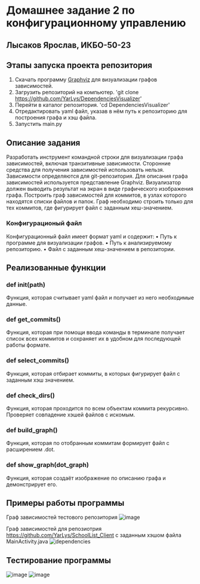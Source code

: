 # Домашнее задание 2 по конфигурационному управлению
## Лысаков Ярослав, ИКБО-50-23
## Этапы запуска проекта репозитория
1. Скачать программу [Graphviz](https://graphviz.org/download/) для визуализации графов зависимостей.
2. Загрузить репозиторий на компьютер. 'git clone https://github.com/YarLys/DependenciesVisualizer'
3. Перейти в каталог репозитория. 'cd DependenciesVisualizer'
4. Отредактировать yaml файл, указав в нём путь к репозиторию для построения графа и хэш файла.
5. Запустить main.py 

## Описание задания
Разработать инструмент командной строки для визуализации графа зависимостей, включая транзитивные зависимости. Сторонние средства для получения зависимостей использовать нельзя.
Зависимости определяются для git-репозитория. Для описания графа зависимостей используется представление Graphviz. Визуализатор должен выводить результат на экран в виде графического изображения графа.
Построить граф зависимостей для коммитов, в узлах которого находятся списки файлов и папок. Граф необходимо строить только для тех коммитов, где фигурирует файл с заданным хеш-значением.

### Конфигурационый файл
Конфигурационный файл имеет формат yaml и содержит:
• Путь к программе для визуализации графов.
• Путь к анализируемому репозиторию.
• Файл с заданным хеш-значением в репозитории.

## Реализованные функции
### def init(path)
Функция, которая считывает yaml файл и получает из него необходимые данные.
### def get_commits()
Функция, которая при помощи ввода команды в терминале получает список всех коммитов и сохраняет их в удобном для последующей работы формате.
### def select_commits()
Функция, которая отбирает коммиты, в которых фигурирует файл с заданным хэш значением.
### def check_dirs()
Функция, которая проходится по всем объектам коммита рекурсивно. Проверяет совпадение хэшей файлов с искомым.
### def build_graph()
Функция, которая по отобранным коммитам формирует файл с расширением .dot.
### def show_graph(dot_graph)
Функция, которая создаёт изображение по описанию графа и демонстрирует его.

## Примеры работы программы
Граф зависимостей тестового репозитория
![image](https://github.com/user-attachments/assets/f08d63fb-6537-4fa1-89a5-c9f9fbc65642)

Граф зависимостей для репозиотрия https://github.com/YarLys/SchoolList_Client с заданным хэшом файла MainActivity.java
![dependencies](https://github.com/user-attachments/assets/e34b3275-daed-4a53-adbc-6b05b7b5b543)

## Тестирование программы
![image](https://github.com/user-attachments/assets/d756d2f1-3b76-44e0-83da-06ee6c047843)
![image](https://github.com/user-attachments/assets/a77be8c5-6dd5-4cf2-88ea-fbbb61f7837b)
